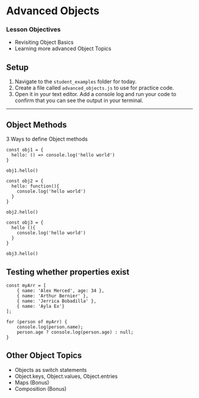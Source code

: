 # Advanced Objects

### Lesson Objectives

-   Revisiting Object Basics
-   Learning more advanced Object Topics

## Setup

1. Navigate to the `student_examples` folder for today.
2. Create a file called `advanced_objects.js` to use for practice code.
3. Open it in your text editor. Add a console log and run your code to confirm that you can see the output in your terminal.

<hr>

## Object Methods

3 Ways to define Object methods

```
const obj1 = {
  hello: () => console.log('hello world')
}

obj1.hello()
```

```
const obj2 = {
  hello: function(){
    console.log('hello world')
  }
}

obj2.hello()
```

```
const obj3 = {
  hello (){
    console.log('hello world')
  }
}

obj3.hello()
```

## Testing whether properties exist

```
const myArr = [
    { name: 'Alex Merced', age: 34 },
    { name: 'Arthur Bernier' },
    { name: 'Jerrica Bobadilla' },
    { name: 'Ayla Ex'}
];

for (person of myArr) {
    console.log(person.name);
    person.age ? console.log(person.age) : null;
}
```

## Other Object Topics

-   Objects as switch statements
-   Object.keys, Object.values, Object.entries
-   Maps (Bonus)
-   Composition (Bonus)
